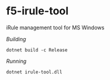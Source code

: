 # f5-irule-tool
iRule management tool for MS Windows


*Building*

`dotnet build -c Release`

*Running*

`dotnet irule-tool.dll`